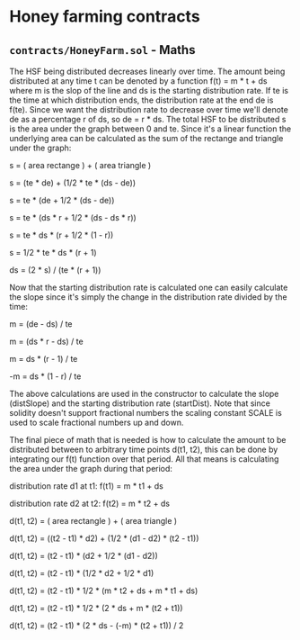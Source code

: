 # Honey farming contracts

## `contracts/HoneyFarm.sol` - Maths

The HSF being distributed decreases linearly over time. The amount being
distributed at any time t can be denoted by a function f(t) = m * t + ds
where m is the slop of the line and ds is the starting distribution rate. If
te is the time at which distribution ends, the distribution rate at the end de
is f(te). Since we want the distribution rate to decrease over time we'll
denote de as a percentage r of ds, so de = r * ds. The total HSF to be
distributed s is the area under the graph between 0 and te. Since it's a
linear function the underlying area can be calculated as the sum of the
rectange and triangle under the graph:

s = ( area rectange ) + ( area triangle )

s = (te * de) + (1/2 * te * (ds - de))

s = te * (de + 1/2 * (ds - de))

s = te * (ds * r + 1/2 * (ds - ds * r))

s = te * ds * (r + 1/2 * (1 - r))

s = 1/2 * te * ds * (r + 1)

ds = (2 * s) / (te * (r + 1))

Now that the starting distribution rate is calculated one can easily
calculate the slope since it's simply the change in the distribution rate
divided by the time:

m = (de - ds) / te

m = (ds * r - ds) / te

m = ds * (r - 1) / te

-m = ds * (1 - r) / te

The above calculations are used in the constructor to calculate the slope
(distSlope) and the starting distribution rate (startDist). Note that since
solidity doesn't support fractional numbers the scaling constant SCALE is
used to scale fractional numbers up and down.

The final piece of math that is needed is how to calculate the amount to be
distributed between to arbitrary time points d(t1, t2), this can be done by integrating
our f(t) function over that period. All that means is calculating the area
under the graph during that period:

distribution rate d1 at t1: f(t1) = m * t1 + ds

distribution rate d2 at t2: f(t2) = m * t2 + ds

d(t1, t2) = ( area rectangle ) + ( area triangle )

d(t1, t2) = ((t2 - t1) * d2) + (1/2 * (d1 - d2) * (t2 - t1))

d(t1, t2) = (t2 - t1) * (d2 + 1/2 * (d1 - d2))

d(t1, t2) = (t2 - t1) * (1/2 * d2 + 1/2 * d1)

d(t1, t2) = (t2 - t1) * 1/2 * (m * t2 + ds + m * t1 + ds)

d(t1, t2) = (t2 - t1) * 1/2 * (2 * ds + m * (t2 + t1))

d(t1, t2) = (t2 - t1) * (2 * ds - (-m) * (t2 + t1)) / 2
